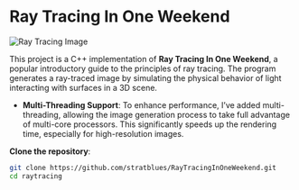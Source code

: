 # Ray Tracing In One Weekend

![Ray Tracing Image](https://github.com/user-attachments/assets/24a5df87-d639-48d6-9941-4d013d0454d6)

This project is a C++ implementation of **Ray Tracing In One Weekend**, a popular introductory guide to the principles of ray tracing. The program generates a ray-traced image by simulating the physical behavior of light interacting with surfaces in a 3D scene.

- **Multi-Threading Support**: To enhance performance, I’ve added multi-threading, allowing the image generation process to take full advantage of multi-core processors. This significantly speeds up the rendering time, especially for high-resolution images.



 **Clone the repository**:
   ```bash
   git clone https://github.com/stratblues/RayTracingInOneWeekend.git
   cd raytracing

